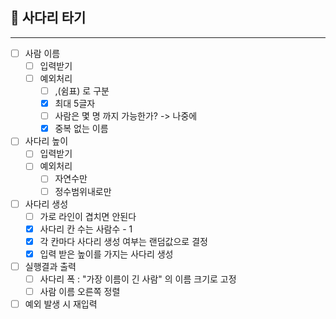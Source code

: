 ## 🚀 사다리 타기

---
- [ ] 사람 이름
    - [ ] 입력받기
    - [ ] 예외처리
        - [ ] ,(쉼표) 로 구분
        - [x] 최대 5글자
        - [ ] 사람은 몇 명 까지 가능한가? -> 나중에
        - [x] 중복 없는 이름

- [ ] 사다리 높이
    - [ ] 입력받기
    - [ ] 예외처리
        - [ ] 자연수만
        - [ ] 정수범위내로만

- [ ] 사다리 생성
    - [ ] 가로 라인이 겹치면 안된다
    - [x] 사다리 칸 수는 사람수 - 1
    - [x] 각 칸마다 사다리 생성 여부는 랜덤값으로 결정
    - [x] 입력 받은 높이를 가지는 사다리 생성

- [ ] 실행결과 출력
    - [ ] 사다리 폭 : "가장 이름이 긴 사람" 의 이름 크기로 고정
    - [ ] 사람 이름 오른쪽 정렬

- [ ] 예외 발생 시 재입력